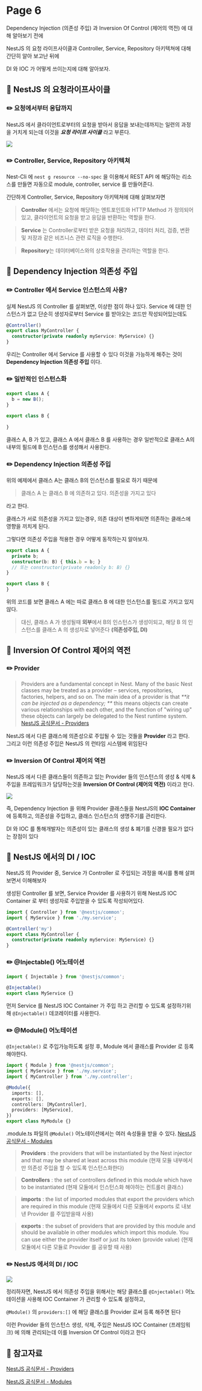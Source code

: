 # Page 6

Dependency Injection (의존성 주입) 과 Inversion Of Control (제어의 역전) 에 대해 알아보기 전에

NestJS 의 요청 라이프사이클과 Controller, Service, Repository 아키텍쳐에 대해 간단히 알아 보고난 뒤에

DI 와 IOC 가 어떻게 쓰이는지에 대해 알아보자.

## 📖 NestJS 의 요청라이프사이클

### ✏️ 요청에서부터 응답까지

NestJS 에서 클라이언트로부터의 요청을 받아서 응답을 보내는데까지는 일련의 과정을 거치게 되는데 이것을 _**요청 라이프 사이클**_ 라고 부른다.

![](https://velog.velcdn.com/images/toothless042/post/c044c009-1ed5-46c6-8e23-8202d8491ee3/image.png)

### ✏️ Controller, Service, Repository 아키텍쳐

Nest-Cli 에 `nest g resource --no-spec` 을 이용해서 REST API 에 해당하는 리소스를 만들면 자동으로 module, controller, service 를 만들어준다.

간단하게 Controller, Service, Repository 아키텍쳐에 대해 살펴보자면

> **Controller** 에서는 요청에 해당하는 엔트포인트와 HTTP Method 가 정의되어있고, 클라이언트의 요청을 받고 응답을 반환하는 역할을 한다.

> **Service** 는 Controller로부터 받은 요청을 처리하고, 데이터 처리, 검증, 변환 및 저장과 같은 비즈니스 관련 로직을 수행한다.

> **Repository**는 데이터베이스와의 상호작용을 관리하는 역할을 한다.

## 📖 Dependency Injection 의존성 주입

### ✏️ Controller 에서 Service 인스턴스의 사용?

실제 NestJS 의 Controller 를 살펴보면, 이상한 점이 하나 있다. Service 에 대한 인스턴스가 없고 단순히 생성자로부터 Service 를 받아오는 코드만 작성되어있는데도

```ts
@Controller()
export class MyController {
  constructor(private readonly myService: MyService) {}
}
```

우리는 Controller 에서 Service 를 사용할 수 있다 이것을 가능하게 해주는 것이 **Dependency Injection 의존성 주입** 이다.

### ✏️ 일반적인 인스턴스화

```ts
export class A {
  b = new B();
}

export class B {
  
}
```

클래스 A, B 가 있고, 클래스 A 에서 클래스 B 를 사용하는 경우 일반적으로 클래스 A의 내부의 필드에 B 인스턴스를 생성해서 사용한다.

### ✏️ Dependency Injection 의존성 주입

위의 예제에서 클래스 A는 클래스 B의 인스턴스를 필요로 하기 때문에

> 클래스 A 는 클래스 B 에 의존하고 있다. 의존성을 가지고 있다

라고 한다.

클래스가 서로 의존성을 가지고 있는경우, 의존 대상이 변하게되면 의존하는 클래스에 영향을 끼치게 된다.

그렇다면 의존성 주입을 적용한 경우 어떻게 동작하는지 알아보자.

```ts
export class A {
  private b;
  constructor(b: B) { this.b = b; }
  // 또는 constructor(private readonly b: B) {}
}

export class B {
}
```

위의 코드를 보면 클래스 A 에는 따로 클래스 B 에 대한 인스턴스를 필드로 가지고 있지 않다.

> 대신, 클래스 A 가 생성될때 **외부**에서 B의 인스턴스가 생성이되고, 해당 B 의 인스턴스를 클래스 A 의 생성자로 넣어준다 **(의존성주입, DI)**

## 📖 Inversion Of Control 제어의 역전

### ✏️ Provider

> Providers are a fundamental concept in Nest. Many of the basic Nest classes may be treated as a provider – services, repositories, factories, helpers, and so on. The main idea of a provider is that _\*\*it can be injected as a dependency; \*\*_ this means objects can create various relationships with each other, and the function of "wiring up" these objects can largely be delegated to the Nest runtime system. [NestJS 공식문서 - Providers](https://docs.nestjs.com/providers)

NestJS 에서 다른 클래스에 의존성으로 주입될 수 있는 것들을 **Provider** 라고 한다. 그리고 이런 의존성 주입은 NestJS 의 런타임 시스템에 위임된다

### ✏️ Inversion Of Control 제어의 역전

NestJS 에서 다른 클래스들이 의존하고 있는 Provider 들의 인스턴스의 생성 & 삭제 & 주입을 프레임워크가 담당하는것을 **Inversion Of Control (제어의 역전)** 이라고 한다.

![](https://velog.velcdn.com/images/toothless042/post/7a2eeb1e-630b-4814-a8d1-b6f9904b6144/image.png)

즉, Dependency Injection 을 위해 Provider 클래스들을 NestJS의 **IOC Container** 에 등록하고, 의존성을 주입하고, 클래스 인스턴스의 생명주기를 관리한다.

DI 와 IOC 를 통해개발자는 의존성이 있는 클래스의 생성 & 폐기를 신경쓸 필요가 없다는 장점이 있다

## 📖 NestJS 에서의 DI / IOC

NestJS 의 Provider 중, Service 가 Controller 로 주입되는 과정을 예시를 통해 살펴보면서 이해해보자

생성된 Controller 를 보면, Service Provider 를 사용하기 위해 NestJS IOC Container 로 부터 생성자로 주입받을 수 있도록 작성되어있다.

```ts
import { Controller } from '@nestjs/common';
import { MyService } from './my.service';

@Controller('my')
export class MyController {
  constructor(private readonly myService: MyService) {}
}
```

### ✏️ @Injectable() 어노테이션

```ts
import { Injectable } from '@nestjs/common';

@Injectable()
export class MyService {}
```

먼저 Service 를 NestJS IOC Container 가 주입 하고 관리할 수 있도록 설정하기위해 `@Injectable()` 데코레이터를 사용한다.

### ✏️ @Module() 어노테이션

`@Injectable()` 로 주입가능하도록 설정 후, Module 에서 클래스를 Provider 로 등록해야한다.

```ts
import { Module } from '@nestjs/common';
import { MyService } from './my.service';
import { MyController } from './my.controller';

@Module({
  imports: [],
  exports: [],
  controllers: [MyController],
  providers: [MyService],
})
export class MyModule {}
```

.module.ts 파일의 `@Module()` 어노테이션에서는 여러 속성들을 받을 수 있다. [NestJS 공식문서 - Modules](https://docs.nestjs.com/modules)

> **Providers** : the providers that will be instantiated by the Nest injector and that may be shared at least across this module (현재 모듈 내부에서만 의존성 주입을 할 수 있도록 인스턴스화한다)

> **Controllers** : the set of controllers defined in this module which have to be instantiated (현재 모듈에서 인스턴스화 해야하는 컨트롤러 클래스)

> **imports** : the list of imported modules that export the providers which are required in this module (현재 모듈에서 다른 모듈에서 exports 로 내보낸 Provider 를 주입받을때 사용)

> **exports** : the subset of providers that are provided by this module and should be available in other modules which import this module. You can use either the provider itself or just its token (provide value) (현재 모듈에서 다른 모듈로 Provider 를 공유할 때 사용)

### ✏️ NestJS 에서의 DI / IOC

![](https://velog.velcdn.com/images/toothless042/post/1ec7d4ca-ec2b-494b-9dc7-730b00460d8e/image.png)

정리하자면, NestJS 에서 의존성 주입을 위해서는 해당 클래스를 `@Injectable()` 어노테이션을 사용해 IOC Container 가 관리할 수 있도록 설정하고,

`@Module()` 의 `providers:[]` 에 해당 클래스를 Provider 로써 등록 해주면 된다

이런 Provider 들의 인스턴스 생성, 삭제, 주입은 NestJS IOC Container (프레임워크) 에 의해 관리되는데 이를 Inversion Of Control 이라고 한다

## 📎 참고자료

[NestJS 공식문서 - Providers](https://docs.nestjs.com/providers)&#x20;

[NestJS 공식문서 - Modules](https://docs.nestjs.com/modules)
